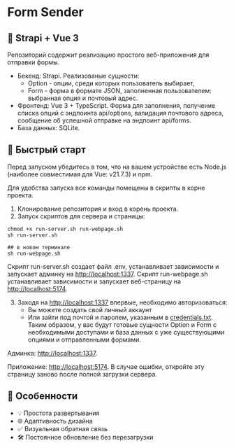 # Form Sender
## 🔧 Strapi + Vue 3

Репозиторий содержит реализацию простого веб-приложения для отправки формы.

- Бекенд: Strapi. Реализованые сущности:
    - Option - опции, среди которых пользователь выбирает, 
    - Form - форма в формате JSON, заполненная пользователем: выбранная опция и почтовый адрес.
- Фронтенд: Vue 3 + TypeScript. Форма для заполнения, получение списка опций с эндпоинта api/options, валидация почтового адреса, сообщение об успешной отправке на эндпоинт api/forms.
- База данных: SQLite.


## 🚀 Быстрый старт
Перед запуском убедитесь в том, что на вашем устройстве есть Node.js (наиболее совместимая для Vue: v21.7.3) и npm.

Для удобства запуска все команды помещены в скрипты в корне проекта.
1. Клонирование репозитория и вход в корень проекта. 
2. Запуск скриптов для сервера и страницы:

```
chmod +x run-server.sh run-webpage.sh
sh run-server.sh

## в новом терминале
sh run-webpage.sh
```

Скрипт run-server.sh создает файл .env, устанавливает зависимости и запускает админку на [http://localhost:1337](http://localhost:1337). Скрипт run-webpage.sh устанавливает зависимости и запускает веб-страницу на [http://localhost:5174](http://localhost:5174).

3. Заходя на [http://localhost:1337](http://localhost:1337) впервые, необходимо авторизоваться:
    - Вы можете создать свой личный аккаунт
    - Или зайти под почтой и паролем, указанным в [credentials.txt](./credentials.txt). Таким образом, у вас будут готовые сущности Option и Form с необходимыми доступами и база данных с уже существующими опциями и отправленными формами. 


Админка: [http://localhost:1337](http://localhost:1337).

Приложение: [http://localhost:5174](http://localhost:5174). В случае ошибки, откройте эту страницу заново после полной загрузки сервера.

## 🌟 Особенности
- 💡 Простота развертывания
- 🌐 Адаптивность дизайна
- ✅ Визуальная обратная связь
- 🛠 Постоянное обновление без перезагрузки